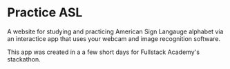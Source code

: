 # Practice ASL

A website for studying and practicing American Sign Langauge alphabet via an interactice app that uses your webcam and image recognition software.

This app was created in a a few short days for Fullstack Academy's stackathon.

